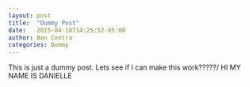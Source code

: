 ```yaml
---
layout: post
title:  "Dummy Post"
date:   2015-04-18T14:25:52-05:00
author: Ben Centra
categories: Dummy
---
```


This is just a dummy post. Lets see if I can make this work?????/ HI MY NAME IS DANIELLE
